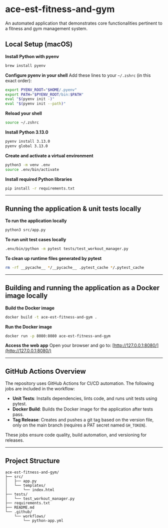 # ace-est-fitness-and-gym
An automated application that demonstrates core functionalities pertinent to a fitness and gym management system.

## Local Setup (macOS)
**Install Python with pyenv**
```sh
brew install pyenv
```

**Configure pyenv in your shell**
Add these lines to your `~/.zshrc` (in this exact order):
```sh
export PYENV_ROOT="$HOME/.pyenv"
export PATH="$PYENV_ROOT/bin:$PATH"
eval "$(pyenv init -)"
eval "$(pyenv init --path)"
```

**Reload your shell**
```sh
source ~/.zshrc
```

**Install Python 3.13.0**
```sh
pyenv install 3.13.0
pyenv global 3.13.0
```

**Create and activate a virtual environment**
```sh
python3 -m venv .env
source .env/bin/activate
```

**Install required Python libraries**
```sh
pip install -r requirements.txt
```

---

## Running the application & unit tests locally
**To run the application locally**
```sh
python3 src/app.py
```

**To run unit test cases locally**
```sh
.env/bin/python -m pytest tests/test_workout_manager.py
```

**To clean up runtime files generated by pytest**
```sh
rm -rf __pycache__ */__pycache__ .pytest_cache */.pytest_cache
```

---

## Building and running the application as a Docker image locally

**Build the Docker image**
```sh
docker build -t ace-est-fitness-and-gym .
```

**Run the Docker image**
```sh
docker run -p 8080:8080 ace-est-fitness-and-gym
```

**Access the web app**
Open your browser and go to: [http://127.0.0.1:8080/](http://127.0.0.1:8080/)

---

## GitHub Actions Overview

The repository uses GitHub Actions for CI/CD automation. The following jobs are included in the workflow:

- **Unit Tests**: Installs dependencies, lints code, and runs unit tests using pytest.
- **Docker Build**: Builds the Docker image for the application after tests pass.
- **Tag Release**: Creates and pushes a git tag based on the version file, only on the main branch (requires a PAT secret named `GH_TOKEN`).

These jobs ensure code quality, build automation, and versioning for releases.

---

## Project Structure

```
ace-est-fitness-and-gym/
├── src/
│   ├── app.py
│   └── templates/
│       └── index.html
├── tests/
│   └── test_workout_manager.py
├── requirements.txt
├── README.md
└── .github/
    └── workflows/
        └── python-app.yml
```